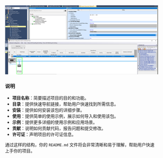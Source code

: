 
![Example Image](images/p1.png)


### 说明

- **项目名称**：简要描述项目的目的和功能。
- **目录**：提供快速导航链接，帮助用户快速找到所需信息。
- **安装**：提供如何安装该包的详细步骤。
- **使用**：提供简单的使用示例，展示如何导入和使用该包。
- **示例**：提供更多详细的使用示例和应用场景。
- **贡献**：说明如何贡献代码，报告问题和提交修改。
- **许可证**：声明项目的许可证信息。

通过这样的结构，你的 `README.md` 文件将会非常清晰和易于理解，帮助用户快速上手你的项目。
